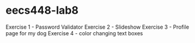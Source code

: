 # eecs448-lab8

Exercise 1 - Password Validator
Exercise 2 - Slideshow
Exercise 3 - Profile page for my dog
Exercise 4 - color changing text boxes
